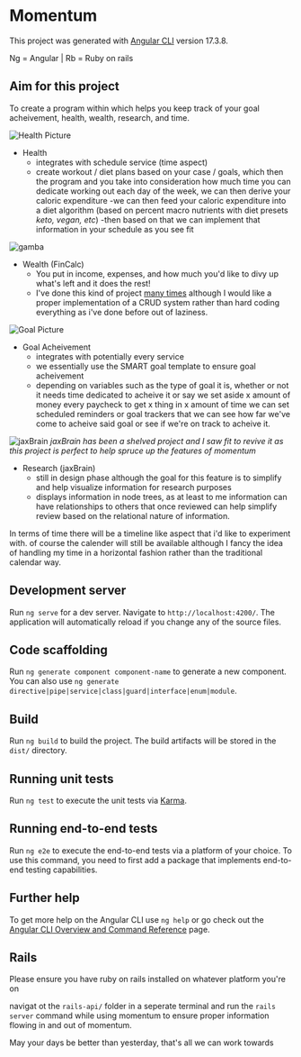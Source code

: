 # Momentum

This project was generated with [Angular CLI](https://github.com/angular/angular-cli) version 17.3.8.

Ng = Angular | Rb = Ruby on rails

## Aim for this project

To create a program within which helps you keep track of your goal acheivement, health, wealth, research, and time.

![Health Picture](https://peggyosterkamp.com/wp-content/uploads/2014/04/Golden-Proportion-da-Vinci_02.jpg)

- Health 
	- integrates with schedule service (time aspect)
	- create workout / diet plans based on your case / goals, which then the program and you take into consideration how much time you can dedicate working out each day of the week, we can then derive your caloric expenditure
	-we can then feed your caloric expenditure into a diet algorithm (based on percent macro nutrients with diet presets *keto, vegan, etc*)
	-then based on that we can implement that information in your schedule as you see fit

![gamba](gamba.gif)

- Wealth (FinCalc)
	- You put in income, expenses, and how much you'd like to divy up what's left and it does the rest!
	- I've done this kind of project [many times](https://github.com/wgauss/FinCalc) although I would like a proper implementation of a CRUD system rather than hard coding everything as i've done before out of laziness.


![Goal Picture](https://www.fossilconsulting.com/wp-content/uploads/2021/10/SMART-Graphic.png)

- Goal Acheivement
	- integrates with potentially every service
	- we essentially use the SMART goal template to ensure goal acheivement
	- depending on variables such as the type of goal it is, whether or not it needs time dedicated to acheive it or say we set aside x amount of money every paycheck to get x thing in x amount of time we can set scheduled reminders or goal trackers that we can see how far we've come to acheive said goal or see if we're on track to acheive it. 


![jaxBrain](https://images-ext-1.discordapp.net/external/etlizmJzNqsyLdcL9wRKGQSihAnUd9N08cAIXOj4KEI/https/i.imgur.com/FZFH9m0.png?format=webp&quality=lossless)
*jaxBrain has been a shelved project and I saw fit to revive it as this project is perfect to help spruce up the features of momentum*

- Research (jaxBrain)
	- still in design phase although the goal for this feature is to simplify and help visualize information for research purposes
	- displays information in node trees, as at least to me information can have relationships to others that once reviewed can help simplify review based on the relational nature of information.

In terms of time there will be a timeline like aspect that i'd like to experiment with. of course the calender will still be available although I fancy the idea of handling my time in a horizontal fashion rather than the traditional calendar way.

## Development server

Run `ng serve` for a dev server. Navigate to `http://localhost:4200/`. The application will automatically reload if you change any of the source files.

## Code scaffolding

Run `ng generate component component-name` to generate a new component. You can also use `ng generate directive|pipe|service|class|guard|interface|enum|module`.

## Build

Run `ng build` to build the project. The build artifacts will be stored in the `dist/` directory.

## Running unit tests

Run `ng test` to execute the unit tests via [Karma](https://karma-runner.github.io).

## Running end-to-end tests

Run `ng e2e` to execute the end-to-end tests via a platform of your choice. To use this command, you need to first add a package that implements end-to-end testing capabilities.

## Further help

To get more help on the Angular CLI use `ng help` or go check out the [Angular CLI Overview and Command Reference](https://angular.io/cli) page.

## Rails

Please ensure you have ruby on rails installed on whatever platform you're on

navigat ot the `rails-api/` folder in a seperate terminal and run the `rails server` command while using momentum to ensure proper information flowing in and out of momentum.

May your days be better than yesterday, that's all we can work towards